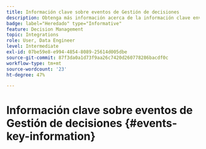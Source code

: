 ```yaml
---
title: Información clave sobre eventos de Gestión de decisiones
description: Obtenga más información acerca de la información clave enviada con cada evento de Administración de decisiones.
badge: label="Heredado" type="Informative"
feature: Decision Management
topic: Integrations
role: User, Data Engineer
level: Intermediate
exl-id: 07be59e8-e994-4854-8089-25614d005dbe
source-git-commit: 87f3da0a1d73f9aa26c7420d260778286bacdf0c
workflow-type: tm+mt
source-wordcount: '23'
ht-degree: 47%

---
```


# Información clave sobre eventos de Gestión de decisiones {#events-key-information}

